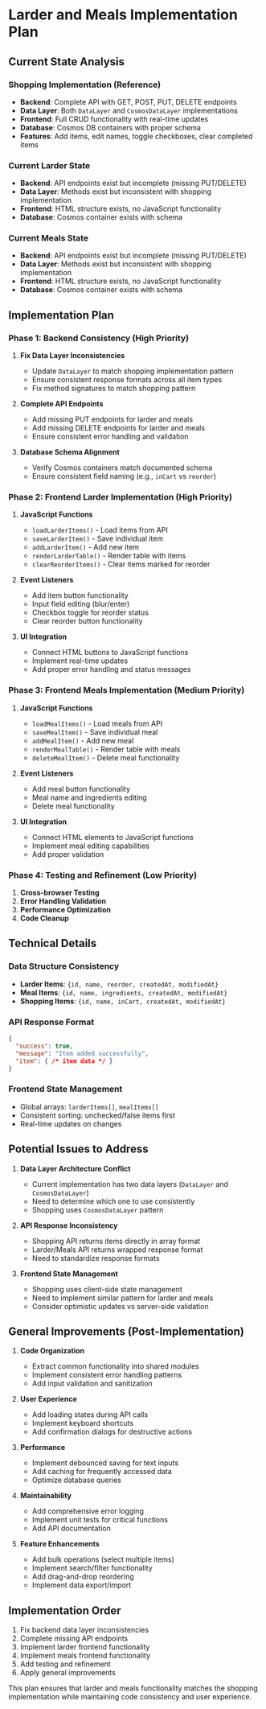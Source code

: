 # Larder and Meals Implementation Plan

## Current State Analysis

### Shopping Implementation (Reference)
- **Backend**: Complete API with GET, POST, PUT, DELETE endpoints
- **Data Layer**: Both `DataLayer` and `CosmosDataLayer` implementations
- **Frontend**: Full CRUD functionality with real-time updates
- **Database**: Cosmos DB containers with proper schema
- **Features**: Add items, edit names, toggle checkboxes, clear completed items

### Current Larder State
- **Backend**: API endpoints exist but incomplete (missing PUT/DELETE)
- **Data Layer**: Methods exist but inconsistent with shopping implementation
- **Frontend**: HTML structure exists, no JavaScript functionality
- **Database**: Cosmos container exists with schema

### Current Meals State
- **Backend**: API endpoints exist but incomplete (missing PUT/DELETE)
- **Data Layer**: Methods exist but inconsistent with shopping implementation
- **Frontend**: HTML structure exists, no JavaScript functionality
- **Database**: Cosmos container exists with schema

## Implementation Plan

### Phase 1: Backend Consistency (High Priority)
1. **Fix Data Layer Inconsistencies**
   - Update `DataLayer` to match shopping implementation pattern
   - Ensure consistent response formats across all item types
   - Fix method signatures to match shopping pattern

2. **Complete API Endpoints**
   - Add missing PUT endpoints for larder and meals
   - Add missing DELETE endpoints for larder and meals
   - Ensure consistent error handling and validation

3. **Database Schema Alignment**
   - Verify Cosmos containers match documented schema
   - Ensure consistent field naming (e.g., `inCart` vs `reorder`)

### Phase 2: Frontend Larder Implementation (High Priority)
1. **JavaScript Functions**
   - `loadLarderItems()` - Load items from API
   - `saveLarderItem()` - Save individual item
   - `addLarderItem()` - Add new item
   - `renderLarderTable()` - Render table with items
   - `clearReorderItems()` - Clear items marked for reorder

2. **Event Listeners**
   - Add item button functionality
   - Input field editing (blur/enter)
   - Checkbox toggle for reorder status
   - Clear reorder button functionality

3. **UI Integration**
   - Connect HTML buttons to JavaScript functions
   - Implement real-time updates
   - Add proper error handling and status messages

### Phase 3: Frontend Meals Implementation (Medium Priority)
1. **JavaScript Functions**
   - `loadMealItems()` - Load meals from API
   - `saveMealItem()` - Save individual meal
   - `addMealItem()` - Add new meal
   - `renderMealTable()` - Render table with meals
   - `deleteMealItem()` - Delete meal functionality

2. **Event Listeners**
   - Add meal button functionality
   - Meal name and ingredients editing
   - Delete meal functionality

3. **UI Integration**
   - Connect HTML elements to JavaScript functions
   - Implement meal editing capabilities
   - Add proper validation

### Phase 4: Testing and Refinement (Low Priority)
1. **Cross-browser Testing**
2. **Error Handling Validation**
3. **Performance Optimization**
4. **Code Cleanup**

## Technical Details

### Data Structure Consistency
- **Larder Items**: `{id, name, reorder, createdAt, modifiedAt}`
- **Meal Items**: `{id, name, ingredients, createdAt, modifiedAt}`
- **Shopping Items**: `{id, name, inCart, createdAt, modifiedAt}`

### API Response Format
```json
{
  "success": true,
  "message": "Item added successfully",
  "item": { /* item data */ }
}
```

### Frontend State Management
- Global arrays: `larderItems[]`, `mealItems[]`
- Consistent sorting: unchecked/false items first
- Real-time updates on changes

## Potential Issues to Address

1. **Data Layer Architecture Conflict**
   - Current implementation has two data layers (`DataLayer` and `CosmosDataLayer`)
   - Need to determine which one to use consistently
   - Shopping uses `CosmosDataLayer` pattern

2. **API Response Inconsistency**
   - Shopping API returns items directly in array format
   - Larder/Meals API returns wrapped response format
   - Need to standardize response formats

3. **Frontend State Management**
   - Shopping uses client-side state management
   - Need to implement similar pattern for larder and meals
   - Consider optimistic updates vs server-side validation

## General Improvements (Post-Implementation)

1. **Code Organization**
   - Extract common functionality into shared modules
   - Implement consistent error handling patterns
   - Add input validation and sanitization

2. **User Experience**
   - Add loading states during API calls
   - Implement keyboard shortcuts
   - Add confirmation dialogs for destructive actions

3. **Performance**
   - Implement debounced saving for text inputs
   - Add caching for frequently accessed data
   - Optimize database queries

4. **Maintainability**
   - Add comprehensive error logging
   - Implement unit tests for critical functions
   - Add API documentation

5. **Feature Enhancements**
   - Add bulk operations (select multiple items)
   - Implement search/filter functionality
   - Add drag-and-drop reordering
   - Implement data export/import

## Implementation Order
1. Fix backend data layer inconsistencies
2. Complete missing API endpoints
3. Implement larder frontend functionality
4. Implement meals frontend functionality
5. Add testing and refinement
6. Apply general improvements

This plan ensures that larder and meals functionality matches the shopping implementation while maintaining code consistency and user experience.
